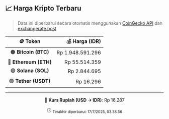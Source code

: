 

<!-- HARGA_KRIPTO -->
## 📈 Harga Kripto Terbaru

> Data ini diperbarui secara otomatis menggunakan [CoinGecko API](https://www.coingecko.com/) dan [exchangerate.host](https://exchangerate.host/)

<div align="center">

| 🪙 Token | 💰 Harga (IDR) |
|:------:|---------------:|
| 🟠 **Bitcoin (BTC)**   | Rp 1.948.591.296 |
| 🔵 **Ethereum (ETH)**  | Rp 55.514.359 |
| 🟣 **Solana (SOL)**    | Rp 2.844.695 |
| 🟢 **Tether (USDT)**   | Rp 16.296 |

---

💱 **Kurs Rupiah (USD → IDR)**: Rp 16.287

🕒 <sub>Terakhir diperbarui: 17/7/2025, 03.38.56</sub>

</div>
<!-- /HARGA_KRIPTO -->